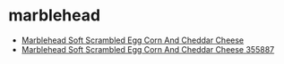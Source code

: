 # marblehead

 * [Marblehead Soft Scrambled Egg Corn And Cheddar Cheese](../../index/m/marblehead-soft-scrambled-egg-corn-and-cheddar-cheese-355887.json)
 * [Marblehead Soft Scrambled Egg Corn And Cheddar Cheese 355887](../../index/m/marblehead-soft-scrambled-egg-corn-and-cheddar-cheese-355887.json)
